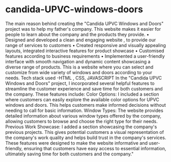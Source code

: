# candida-UPVC-windows-doors
The main reason behind creating the "Candida UPVC Windows and Doors" project was to help my father's company.
This website makes it easier for people to learn about the company and the products they provide.
• Designed and developed a clean and engaging website , to provide our range of services to customers
• Created responsive and visually appealing layouts, integrated interactive features for product showcase
• Customised features according to business requirements
• Implemented a user-friendly interface with smooth navigation and dynamic content showcasing a diverse range of
products.
This is a website where you can select and customize from wide variety of windows and doors according to your needs.
Tech stack used -HTML , CSS, JAVASCRIPT
In the "Candida UPVC Windows and Doors" project, I incorporated several helpful features to streamline the customer experience and save time for both customers and the company. These features include:
Color Options: I included a section where customers can easily explore the available color options for UPVC windows and doors. This helps customers make informed decisions without needing to call for basic information.
Window Types: The website provides detailed information about various window types offered by the company, allowing customers to browse and choose the right type for their needs.
Previous Work Showcase: I added a section showcasing the company's previous projects. This gives potential customers a visual representation of the company's work quality and helps build trust in the company's services.
These features were designed to make the website informative and user-friendly, ensuring that customers have easy access to essential information, ultimately saving time for both customers and the company."





